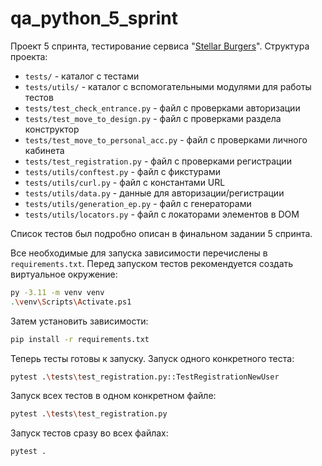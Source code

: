 # qa_python_5_sprint

Проект 5 спринта, тестирование сервиса "[Stellar Burgers](https://stellarburgers.nomoreparties.site/)". Структура проекта:

- `tests/` - каталог с тестами
- `tests/utils/` - каталог с вспомогательными модулями для работы тестов
- `tests/test_check_entrance.py` - файл с проверками авторизации
- `tests/test_move_to_design.py` - файл с проверками раздела конструктор
- `tests/test_move_to_personal_acc.py` - файл с проверками личного кабинета
- `tests/test_registration.py` - файл с проверками регистрации
- `tests/utils/conftest.py` - файл с фикстурами
- `tests/utils/curl.py` - файл с константами URL
- `tests/utils/data.py` - данные для авторизации/регистрации
- `tests/utils/generation_ep.py` - файл с генераторами
- `tests/utils/locators.py` - файл с локаторами элементов в DOM

Список тестов был подробно описан в финальном задании 5 спринта.

Все необходимые для запуска зависимости перечислены в `requirements.txt`. Перед запуском тестов рекомендуется создать виртуальное окружение:

```bash
py -3.11 -m venv venv
.\venv\Scripts\Activate.ps1
```

Затем установить зависимости:

```bash
pip install -r requirements.txt
```

Теперь тесты готовы к запуску. Запуск одного конкретного теста:

```bash
pytest .\tests\test_registration.py::TestRegistrationNewUser
```

Запуск всех тестов в одном конкретном файле:

```bash
pytest .\tests\test_registration.py
```

Запуск тестов сразу во всех файлах:

```bash
pytest .
```

